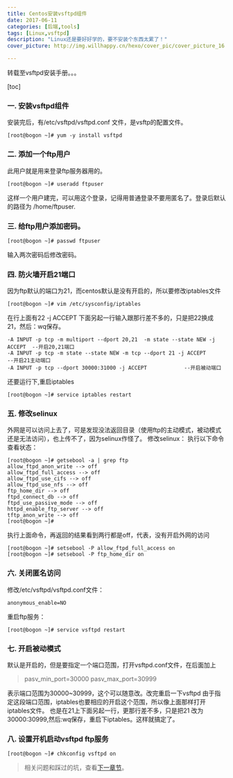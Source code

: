 ```yaml
---
title: Centos安装vsftpd组件
date: 2017-06-11
categories: [后端,tools]
tags: [Linux,vsftpd]
description: "Linux还是要好好学的，要不安装个东西太累了！"
cover_picture: http://img.willhappy.cn/hexo/cover_pic/cover_picture_16.jpg

---
```


转载至vsftpd安装手册。。。

<!--more-->

[toc]

### 一. 安装vsftpd组件
安装完后，有/etc/vsftpd/vsftpd.conf 文件，是vsftp的配置文件。
```
[root@bogon ~]# yum -y install vsftpd
```

### 二. 添加一个ftp用户
此用户就是用来登录ftp服务器用的。
```
[root@bogon ~]# useradd ftpuser
```

这样一个用户建完，可以用这个登录，记得用普通登录不要用匿名了。登录后默认的路径为 /home/ftpuser.

### 三. 给ftp用户添加密码。
```
[root@bogon ~]# passwd ftpuser
```
输入两次密码后修改密码。

### 四. 防火墙开启21端口

因为ftp默认的端口为21，而centos默认是没有开启的，所以要修改iptables文件
```
[root@bogon ~]# vim /etc/sysconfig/iptables
```

在行上面有22 -j ACCEPT 下面另起一行输入跟那行差不多的，只是把22换成21，然后：wq保存。
```
-A INPUT -p tcp -m multiport --dport 20,21  -m state --state NEW -j ACCEPT  --开启20,21端口
-A INPUT -p tcp -m state --state NEW -m tcp --dport 21 -j ACCEPT            --开启21主动端口
-A INPUT -p tcp --dport 30000:31000 -j ACCEPT            --开启被动端口
```


还要运行下,重启iptables

```
[root@bogon ~]# service iptables restart
```

### 五. 修改selinux
外网是可以访问上去了，可是发现没法返回目录（使用ftp的主动模式，被动模式还是无法访问），也上传不了，因为selinux作怪了。
修改selinux：
执行以下命令查看状态：
```
[root@bogon ~]# getsebool -a | grep ftp  
allow_ftpd_anon_write --> off
allow_ftpd_full_access --> off
allow_ftpd_use_cifs --> off
allow_ftpd_use_nfs --> off
ftp_home_dir --> off
ftpd_connect_db --> off
ftpd_use_passive_mode --> off
httpd_enable_ftp_server --> off
tftp_anon_write --> off
[root@bogon ~]#
```

执行上面命令，再返回的结果看到两行都是off，代表，没有开启外网的访问
```
[root@bogon ~]# setsebool -P allow_ftpd_full_access on
[root@bogon ~]# setsebool -P ftp_home_dir on
```


### 六. 关闭匿名访问
修改/etc/vsftpd/vsftpd.conf文件：
```
anonymous_enable=NO
```


重启ftp服务：
```
[root@bogon ~]# service vsftpd restart
```

### 七. 开启被动模式
默认是开启的，但是要指定一个端口范围，打开vsftpd.conf文件，在后面加上
> pasv_min_port=30000
pasv_max_port=30999


表示端口范围为30000~30999，这个可以随意改。改完重启一下vsftpd
由于指定这段端口范围，iptables也要相应的开启这个范围，所以像上面那样打开iptables文件。
也是在21上下面另起一行，更那行差不多，只是把21 改为30000:30999,然后:wq保存，重启下iptables。这样就搞定了。

### 八. 设置开机启动vsftpd ftp服务

```
[root@bogon ~]# chkconfig vsftpd on
```

> 相关问题和踩过的坑，查看[下一章节](http://willhappy.cn/2017/06/11/%E5%AE%89%E8%A3%85Nginx%E5%92%8Cvsftpd%E7%9A%84%E5%9D%91/)。
